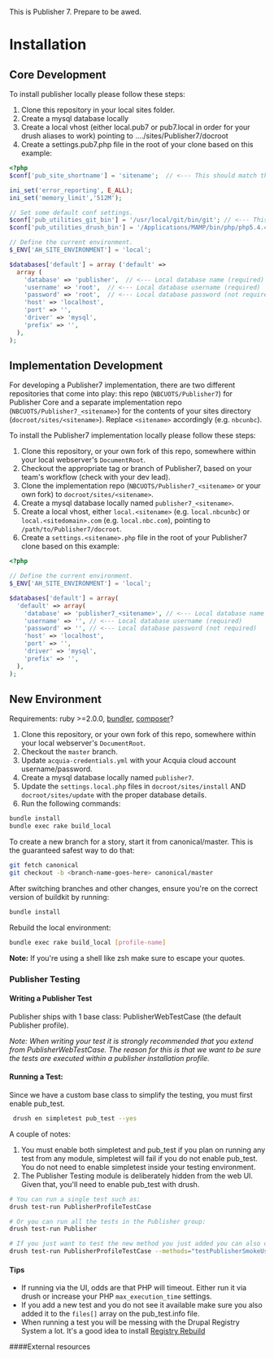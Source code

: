 This is Publisher 7. Prepare to be awed.

# Installation

## Core Development

To install publisher locally please follow these steps:

1. Clone this repository in your local sites folder.
2. Create a mysql database locally
3. Create a local vhost (either local.pub7 or pub7.local in order for your drush aliases to work) pointing to ..../sites/Publisher7/docroot
4. Create a settings.pub7.php file in the root of your clone based on this example:

```php
<?php
$conf['pub_site_shortname'] = 'sitename';  // <--- This should match the folder name under sites

ini_set('error_reporting', E_ALL);
ini_set('memory_limit','512M');

// Set some default conf settings.
$conf['pub_utilities_git_bin'] = '/usr/local/git/bin/git'; // <--- This may be different for you
$conf['pub_utilities_drush_bin'] = '/Applications/MAMP/bin/php/php5.4.4/bin/drush'; // <--- This may be different for you

// Define the current environment.
$_ENV['AH_SITE_ENVIRONMENT'] = 'local';

$databases['default'] = array ('default' =>
  array (
    'database' => 'publisher',  // <--- Local database name (required)
    'username' => 'root',  // <--- Local database username (required)
    'password' => 'root',  // <--- Local database password (not required)
    'host' => 'localhost',
    'port' => '',
    'driver' => 'mysql',
    'prefix' => '',
  ),
);
```

## Implementation Development

For developing a Publisher7 implementation, there are two different repositories that come into play: this repo (`NBCUOTS/Publisher7`) for Publisher Core and a separate implementation repo (`NBCUOTS/Publisher7_<sitename>`) for the contents of your sites directory (`docroot/sites/<sitename>`). Replace `<sitename>` accordingly (e.g. `nbcunbc`).

To install the Publisher7 implementation locally please follow these steps:

1. Clone this repository, or your own fork of this repo, somewhere within your local webserver's `DocumentRoot`.
1. Checkout the appropriate tag or branch of Publisher7, based on your team's workflow (check with your dev lead).
1. Clone the implementation repo (`NBCUOTS/Publisher7_<sitename>` or your own fork) to `docroot/sites/<sitename>`.
1. Create a mysql database locally named `publisher7_<sitename>`.
1. Create a local vhost, either `local.<sitename>` (e.g. `local.nbcunbc`) or `local.<sitedomain>.com` (e.g. `local.nbc.com`), pointing to `/path/to/Publisher7/docroot`.
1. Create a `settings.<sitename>.php` file in the root of your Publisher7 clone based on this example:

```php
<?php

// Define the current environment.
$_ENV['AH_SITE_ENVIRONMENT'] = 'local';

$databases['default'] = array(
  'default' => array(
    'database' => 'publisher7_<sitename>', // <--- Local database name (required, replace <sitename>)
    'username' => '', // <--- Local database username (required)
    'password' => '', // <--- Local database password (not required)
    'host' => 'localhost',
    'port' => '',
    'driver' => 'mysql',
    'prefix' => '',
  ),
);
```

## New Environment

Requirements: ruby >=2.0.0, [bundler](http://bundler.io/), [composer](https://getcomposer.org/)?

1. Clone this repository, or your own fork of this repo, somewhere within your local webserver's `DocumentRoot`.
1. Checkout the `master` branch.
1. Update `acquia-credentials.yml` with your Acquia cloud account username/password.
1. Create a mysql database locally named `publisher7`.
1. Update the `settings.local.php` files in `docroot/sites/install` AND `docroot/sites/update` with the proper database details.
1. Run the following commands:

```sh
bundle install
bundle exec rake build_local
```

To create a new branch for a story, start it from canonical/master. This is the guaranteed safest way to do that:

```sh
git fetch canonical
git checkout -b <branch-name-goes-here> canonical/master
```

After switching branches and other changes, ensure you're on the correct version of buildkit by running:

 ```sh
bundle install
```

Rebuild the local environment:

```sh
bundle exec rake build_local [profile-name]
```

**Note:** If you're using a shell like zsh make sure to escape your quotes.


### Publisher Testing

#### Writing a Publisher Test
Publisher ships with 1 base class: PublisherWebTestCase (the default Publisher
profile).

*Note: When writing your test it is strongly recommended that you extend from
PublisherWebTestCase.  The reason for this is that we want to be sure the tests
are executed within a publisher installation profile.*

#### Running a Test:

Since we have a custom base class to simplify the testing, you must first enable
pub_test.
```sh
 drush en simpletest pub_test --yes
```

A couple of notes:
1) You must enable both simpletest and pub_test if you plan on running any
test from any module, simpletest will fail if you do not enable pub_test.
You do not need to enable simpletest inside your testing environment.
2) The Publisher Testing module is deliberately hidden from the web UI.  Given
that, you'll need to enable pub_test with drush.

```sh
# You can run a single test such as:
drush test-run PublisherProfileTestCase

# Or you can run all the tests in the Publisher group:
drush test-run Publisher

# If you just want to test the new method you just added you can also do:
drush test-run PublisherProfileTestCase --methods="testPublisherSmokeUserLogin"
```

#### Tips
 - If running via the UI, odds are that PHP will timeout. Either run it via
 drush or increase your PHP ```max_execution_time``` settings.
 - If you add a new test and you do not see it available make sure you also
 added it to the ```files[]``` array on the pub_test.info file.
 - When running a test you will be messing with the Drupal Registry System a lot.
 It's a good idea to install [Registry Rebuild](https://drupal.org/project/registry_rebuild)

####External resources


